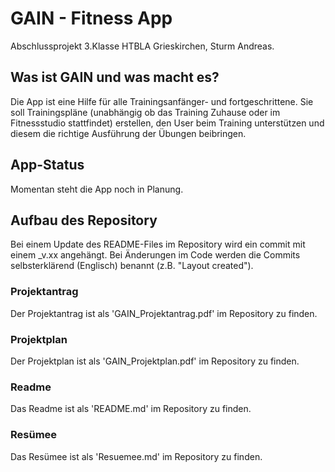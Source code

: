 # GAIN - Fitness App
Abschlussprojekt 3.Klasse HTBLA Grieskirchen, Sturm Andreas.

## Was ist GAIN und was macht es?
Die App ist eine Hilfe für alle Trainingsanfänger- und fortgeschrittene. Sie soll Trainingspläne (unabhängig ob das Training Zuhause oder im Fitnessstudio stattfindet) erstellen, den User beim Training unterstützen und diesem die richtige Ausführung der Übungen beibringen.

## App-Status
Momentan steht die App noch in Planung.

## Aufbau des Repository
Bei einem Update des README-Files im Repository wird ein commit mit einem \_v.xx angehängt. Bei Änderungen im Code werden die Commits selbsterklärend (Englisch) benannt (z.B. "Layout created").

### Projektantrag
Der Projektantrag ist als 'GAIN_Projektantrag.pdf' im Repository zu finden.

### Projektplan
Der Projektplan ist als 'GAIN_Projektplan.pdf' im Repository zu finden.

### Readme
Das Readme ist als 'README.md' im Repository zu finden.

### Resümee
Das Resümee ist als 'Resuemee.md' im Repository zu finden.
